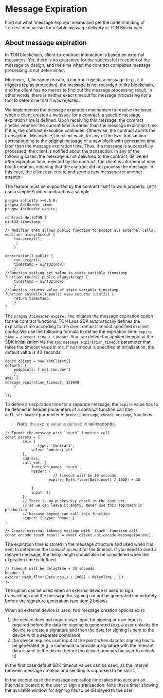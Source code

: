 # Message Expiration

Find out what 'message expired' means and get the understanding of 'retries' mechanism for reliable message delivery in TON Blockchain

## About message expiration

In TON blockchain, client-to-contract interaction is based on external messages. Yet, there is no guarantee for the successful reception of the message by design, and the time when the contract completes message processing is not determined.

Moreover, if, for some reason, a contract rejects a message \(e.g., if it triggers replay protection\), the message is not recorded to the blockchain, and the client has no means to find out the message processing result. In other words, there is neither exact timeout for message processing nor a tool to determine that it was rejected.

We implemented the message expiration mechanism to resolve the issue: when a client creates a message for a contract, a specific message expiration time is defined. Upon receiving this message, the contract checks whether the current time is earlier than the message expiration time. If it is, the contract execution continues. Otherwise, the contract aborts the transaction. Meanwhile, the client waits for any of the two: transaction corresponding to the original message or a new block with generation time later than the message expiration time. Thus, if a message is successfully processed, the client is notified about the transaction. In any of the following cases: the message is not delivered to the contract, delivered after expiration time, rejected by the contract, the client is informed of new block creation, meaning that the contract did not process the message. In this case, the client can create and send a new message for another attempt.

The feature must be supported by the contract itself to work properly. Let's use a simple Solidity contract as a sample.

```text
pragma solidity >=0.5.0;
pragma AbiHeader time;
pragma AbiHeader expire;

contract HelloTON {
uint32 timestamp;

// Modifier that allows public function to accept all external calls.
modifier alwaysAccept {
    tvm.accept();
    _;
    }

constructor() public {
    tvm.accept();
    timestamp = uint32(now);
    }
//Function setting set value to state variable timestamp
function touch() public alwaysAccept {
    timestamp = uint32(now);
    }
//Function returns value of state variable timestamp
function sayHello() public view returns (uint32) {
    return timestamp;
    }
}
```

The `pragma AbiHeader expire;` line initiates the message expiration option for the contract functions. TON Labs SDK automatically defines the expiration time according to the client default timeout specified in client config. We use the following formula to define the expiration time: `expire time = current time + timeout`. You can define the applied timeout at the SDK initialization via the `abi.message_expiration_timeout` parameter that takes the timeout value in ms. If no timeout is specified at initialization, the default value is 40 seconds.

```text
const client = new TonClient({
network: { 
    endpoints: ['net.ton.dev'] 
    },
abi: {
message_expiration_timeout: 120000
    }

});
```

To define an expiration time for a separate message, the `expire` value has to be defined in header parameters of a contract function call \(the `call_set.header` parameter in `process_message`, `encode_message`, functions.

> **Note**: the expire value is defined in **milliseconds**.

```text
// Encode the message with `touch` function call
const params = {
        abi= {
               type: 'Contract',
            value: Contract.abi
        },
        address,
        call_set: {
            function_name: 'touch',
            header: {
                      // timeout will be 30 seconds
                    expire: Math.floor(Date.now() / 1000) + 30 

            }
            input: {}
        },
        // There is no pubkey key check in the contract
        // so we can leave it empty. Never use this approach in production
        // because anyone can call this function
        signer: { type: 'None' }
}

// Create external inbound message with `touch` function call
const encode_touch_result = await client.abi.encode_message(params);
```

The expiration time is stored in the message structure and used when it is sent to determine the transaction wait for the timeout. If you need to send a delayed message, the delay length should also be considered when the expiration time is defined.

```text
// timeout will be delayTime + 30 seconds
header: {
expire: Math.floor(Date.now() / 1000) + delayTime + 30
},
```

The option can be used when an external device is used to sign transactions and the message for signing cannot be generated immediately before the signature generation \(see item 2 below\).

When an external device is used, two message creation options exist:

1. the device does not require user input for signing or user input is required before the data for signing is generated \(e.g. a user unlocks the device to create a signature and then the data for signing is sent to the device with a separate command\)
2. the device requires user input at the point when data for signing has to be generated \(e.g. a command to provide a signature with the relevant data is sent to the device before the device prompts the user to unlock it\)

In the first case default SDK timeout values can be used, as the interval between message creation and sending is supposed to be short.

In the second case the message expiration time takes into account an interval allocated to the user to sign a transaction. Note that a timer showing the available window for signing has to be displayed to the user.

